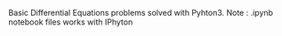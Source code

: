 Basic Differential Equations problems solved with Pyhton3. 
Note : .ipynb notebook files works with IPhyton
